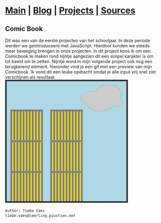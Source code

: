 # [Main](index.md)  |  [Blog](blognav.md)  | [Projects](projectnav.md) | [Sources](sources.md)

## **Comic Book**

Dit was een van de eerste projecten van het schooljaar. In deze periode werden we geintroduceerd met JavaScript. Hierdoor konden we steeds meer beweging brengen in onze projecten. In dit project koos ik om een Comicbook te maken rond nijntje aangezien dit een simpel karakter is om tot beeld om te zetten. Nijntje word in mijn volgende project ook nog een terugkerend element. hieronder vind je een gif met een preview van mijn Comicbook. Ik vond dit een leuke opdracht omdat je alle input vrij snel ziet verschijnen als resultaat.
![Comic Book](/images/comic-book-gif.gif)

    Author: Tiebe Vaes
    tiebe.vaes@leerling.piustien.net